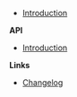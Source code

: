 -   [Introduction](/)

**API**

-   [Introduction](/api.md)

**Links**

-   [Changelog](/changelog)
